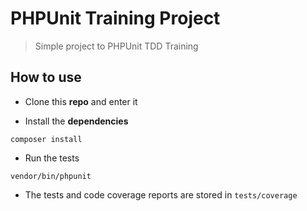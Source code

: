 # PHPUnit Training Project

> Simple project to PHPUnit TDD Training

## How to use

- Clone this **repo** and enter it

- Install the **dependencies**

```
composer install
```

- Run the tests

```
vendor/bin/phpunit
```

- The tests and code coverage reports are stored in `tests/coverage`

